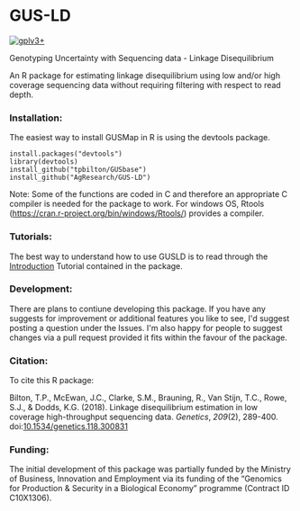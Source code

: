 # GUS-LD

[![gplv3+](https://img.shields.io/badge/license-GPLv3-blue.svg)](https://www.gnu.org/licenses/gpl.html)

Genotyping Uncertainty with Sequencing data - Linkage Disequilibrium

An R package for estimating linkage disequilibrium using low and/or high coverage sequencing data without requiring filtering with respect to read depth.

### Installation:

The easiest way to install GUSMap in R is using the devtools package.

```
install.packages("devtools")
library(devtools)
install_github("tpbilton/GUSbase")
install_github("AgResearch/GUS-LD")
```

Note: Some of the functions are coded in C and therefore an appropriate C compiler is needed for the package to work. For windows OS, Rtools (https://cran.r-project.org/bin/windows/Rtools/) provides a compiler. 

### Tutorials:

The best way to understand how to use GUSLD is to read through the [Introduction](http://htmlpreview.github.io/?https://github.com/AgResearch/GUS-LD/blob/master/inst/doc/Introduction.html) Tutorial contained in the package.

### Development:

There are plans to contiune developing this package. If you have any suggests for improvement or additional features you like to see, I'd suggest posting a question under the Issues. I'm also happy for people to suggest changes via a pull request provided it fits within the favour of the package.

### Citation:

To cite this R package:

Bilton, T.P., McEwan, J.C., Clarke, S.M., Brauning, R., Van Stijn, T.C., Rowe, S.J., & Dodds, K.G. (2018). Linkage disequilibrium estimation in low coverage high-throughput sequencing data. *Genetics*, *209*(2), 289-400. doi:[10.1534/genetics.118.300831](https://doi.org/10.1534/genetics.118.300831)

### Funding:

The initial development of this package was partially funded by the Ministry of Business, Innovation and Employment via its funding of the “Genomics for Production & Security in a Biological Economy” programme (Contract ID C10X1306).
